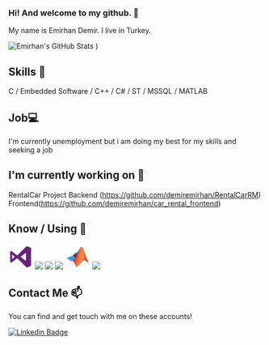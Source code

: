 ### Hi! And welcome to my github. 👋


My name is Emirhan Demir. I live in Turkey.

![Emirhan's GitHub Stats](https://github-readme-stats.vercel.app/api?username=demiremirhan&show_icons=true&theme=radical) )

## Skills 📝

C / Embedded Software / C++ / C# / ST / MSSQL / MATLAB

## Job💻

I'm currently unemployment but i am doing my best for my skills and seeking a job 

## I'm currently working on 🔭

RentalCar Project Backend (https://github.com/demiremirhan/RentalCarRM)
				  Frontend(https://github.com/demiremirhan/car_rental_frontend)
## Know / Using 🧠

<code><a href="https://www.microsoft.com/" target="_blank"><img height="50" src="https://github.com/gilbarbara/logos/blob/master/logos/visual-studio.svg"></a></code>
<code><a href="https://code.visualstudio.com" target="_blank"><img height="50" src="https://www.vectorlogo.zone/logos/visualstudio_code/visualstudio_code-ar21.svg"></a></code>
<code><a href="https://www.postman.com/" target="_blank"><img height="50" src="https://www.vectorlogo.zone/logos/getpostman/getpostman-ar21.svg"></a></code>
<code><a href="https://www.microsoft.com/" target="_blank"><img height="50" src="https://upload.wikimedia.org/wikipedia/de/8/8c/Microsoft_SQL_Server_Logo.svg"></a></code>
<code><a href="https://www.mathworks.com/" target="_blank"><img height="50" src="https://github.com/vscode-icons/vscode-icons/blob/master/icons/file_type_matlab.svg"></a></code>
<code><a href="https://www.codesys.com/" target="_blank"><img height="50" src="https://upload.wikimedia.org/wikipedia/commons/8/84/Logo_CoDeSys.svg"></a></code>



## Contact Me 📫

You can find and get touch with me on these accounts!

[![Linkedin Badge](https://img.shields.io/badge/emirhandemir-follow%20on%20linkedin-blue?style=for-the-badge&logo=linkedin)](https://www.linkedin.com/in/emirhandemir10/)

